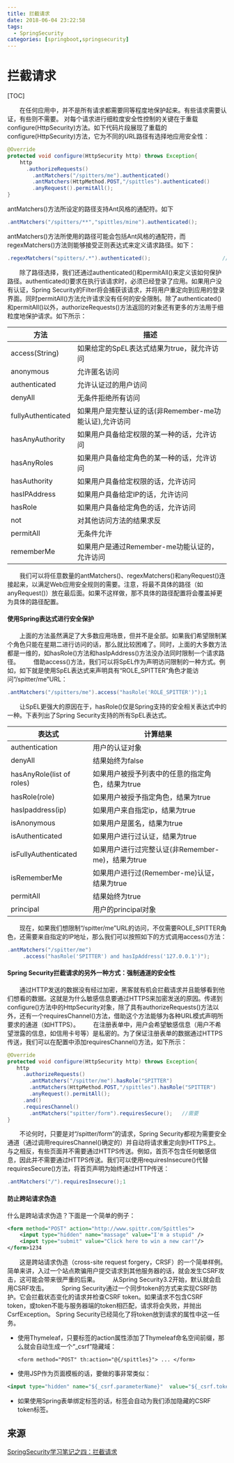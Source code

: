 ```yaml
---
title: 拦截请求
date: 2018-06-04 23:22:58
tags: 
  - SpringSecurity
categories: [springboot,springsecurity]
---
```


# 拦截请求

[TOC]

  在任何应用中，并不是所有请求都需要同等程度地保护起来。有些请求需要认证，有些则不需要。 
对每个请求进行细粒度安全性控制的关键在于重载configure(HttpSecurity)方法。如下代码片段展现了重载的configure(HttpSecurity)方法，它为不同的URL路径有选择地应用安全性：

```java
@Override
protected void configure(HttpSecurity http) throws Exception{
    http
      .authorizeRequests()
        .antMatchers("/spitters/me").authenticated()
        .antMatchers(HttpMethod.POST,"/spittles").authenticated()
        .anyRequest().permitAll();
}
```

antMatchers()方法所设定的路径支持Ant风格的通配符。如下

```java
.antMatchers("/spitters/**","spittles/mine").authenticated();          //Ant风格1
```

antMatchers()方法所使用的路径可能会包括Ant风格的通配符，而regexMatchers()方法则能够接受正则表达式来定义请求路径。如下：

```java
.regexMatchers("spitters/.*").authenticated();                       //正则表达式风格1
```

  除了路径选择，我们还通过authenticated()和permitAll()来定义该如何保护路径。authenticated()要求在执行该请求时，必须已经登录了应用。如果用户没有认证，Spring Security的Filter将会捕获该请求，并将用户重定向到应用的登录界面。同时permitAll()方法允许请求没有任何的安全限制。除了authenticated()和permitAll()以外，authorizeRequests()方法返回的对象还有更多的方法用于细粒度地保护请求。如下所示：

| 方法               | 描述                                                   |
| ------------------ | ------------------------------------------------------ |
| access(String)     | 如果给定的SpEL表达式结果为true，就允许访问             |
| anonymous          | 允许匿名访问                                           |
| authenticated      | 允许认证过的用户访问                                   |
| denyAll            | 无条件拒绝所有访问                                     |
| fullyAuthenticated | 如果用户是完整认证的话(非Remember-me功能认证),允许访问 |
| hasAnyAuthority    | 如果用户具备给定权限的某一种的话，允许访问             |
| hasAnyRoles        | 如果用户具备给定角色的某一种的话，允许访问             |
| hasAuthority       | 如果用户具备给定权限的话，允许访问                     |
| hasIPAddress       | 如果用户具备给定IP的话，允许访问                       |
| hasRole            | 如果用户具备给定角色的话，允许访问                     |
| not                | 对其他访问方法的结果求反                               |
| permitAll          | 无条件允许                                             |
| rememberMe         | 如果用户是通过Remember-me功能认证的，允许访问          |

  我们可以将任意数量的antMatchers()、regexMatchers()和anyRequest()连接起来，以满足Web应用安全规则的需要。注意，将最不具体的路径（如anyRequest()）放在最后面。如果不这样做，那不具体的路径配置将会覆盖掉更为具体的路径配置。

#### 使用Spring表达式进行安全保护

  上面的方法虽然满足了大多数应用场景，但并不是全部。如果我们希望限制某个角色只能在星期二进行访问的话，那么就比较困难了。同时，上面的大多数方法都是一维的，如hasRole()方法和hasIpAddress()方法没办法同时限制一个请求路径。 
  借助access()方法，我们可以将SpEL作为声明访问限制的一种方式。例如，如下就是使用SpEL表达式来声明具有“ROLE_SPITTER”角色才能访问“/spitter/me”URL：

```java
.antMatchers("/spitters/me").access("hasRole('ROLE_SPITTER')");1
```

  让SpEL更强大的原因在于，hasRole()仅是Spring支持的安全相关表达式中的一种。下表列出了Spring Security支持的所有SpEL表达式。

| 表达式                    | 计算结果                                          |
| ------------------------- | ------------------------------------------------- |
| authentication            | 用户的认证对象                                    |
| denyAll                   | 结果始终为false                                   |
| hasAnyRole(list of roles) | 如果用户被授予列表中的任意的指定角色，结果为true  |
| hasRole(role)             | 如果用户被授予指定角色，结果为true                |
| hasIpaddress(ip)          | 如果用户来自指定ip，结果为true                    |
| isAnonymous               | 如果用户是匿名，结果为true                        |
| isAuthenticated           | 如果用户进行过认证，结果为true                    |
| isFullyAuthenticated      | 如果用户进行过完整认证(非Remember-me)，结果为true |
| isRememberMe              | 如果用户进行过(Remember-me)认证，结果为true       |
| permitAll                 | 结果始终为true                                    |
| principal                 | 用户的principal对象                               |

  现在，如果我们想限制“/spitter/me”URL的访问，不仅需要ROLE_SPITTER角色，还需要来自指定的IP地址，那么我们可以按照如下的方式调用access()方法：

```java
.antMatchers("/spitter/me")
     .access("hasRole('SPITTER') and hasIpAddress('127.0.0.1')");
```

#### Spring Security拦截请求的另外一种方式：强制通道的安全性

  通过HTTP发送的数据没有经过加密，黑客就有机会拦截请求并且能够看到他们想看的数据。这就是为什么敏感信息要通过HTTPS来加密发送的原因。传递到configure()方法中的HttpSecurity对象，除了具有authorizeRequests()方法以外，还有一个requiresChannel()方法，借助这个方法能够为各种URL模式声明所要求的通道（如HTTPS）。 
  在注册表单中，用户会希望敏感信息（用户不希望泄露的信息，如信用卡号等）是私密的。为了保证注册表单的数据通过HTTPS传送，我们可以在配置中添加requiresChannel()方法，如下所示：

```java
@Override
protected void configure(HttpSecurity http) throws Exception{
   http
     .authorizeRequests()
       .antMatchers("/spitter/me").hasRole("SPITTER")
       .antMatchers(HttpMethod.POST,"/spittles").hasRole("SPITTER")
       .anyRequest().permitAll();
     .and()
     .requiresChannel()
       .antMatchers("spitter/form").requiresSecure();   //需要 
}
```

  不论何时，只要是对“/spitter/form”的请求，Spring Security都视为需要安全通道（通过调用requiresChannel()确定的）并自动将请求重定向到HTTPS上。 
与之相反，有些页面并不需要通过HTTPS传送。例如，首页不包含任何敏感信息，因此并不需要通过HTTPS传送。我们可以使用requiresInsecure()代替requiresSecure()方法，将首页声明为始终通过HTTP传送：

```java
.antMatchers("/").requiresInsecure();1
```

#### 防止跨站请求伪造

什么是跨站请求伪造？下面是一个简单的例子：

```xml
<form method="POST" action="http://www.spittr.com/Spittles">
    <input type="hidden" name="massage" value="I'm a stupid" />
    <input type="submit" value="Click here to win a new car!"/>
</form>1234
```

  这是跨站请求伪造（cross-site request forgery，CRSF）的一个简单样例。简单来讲，入过一个站点欺骗用户提交请求到其他服务器的话，就会发生CSRF攻击，这可能会带来很严重的后果。 
  从Spring Security3.2开始，默认就会启用CSRF攻击。 
  Spring Security通过一个同步token的方式来实现CSRF防护。它会拦截状态变化的请求并检查CSRF token。如果请求不包含CSRF token，或token不能与服务器端的token相匹配，请求将会失败，并抛出CsrfException。 
Spring Security已经简化了将token放到请求的属性中这一任务。

- 使用Thymeleaf，只要标签的action属性添加了Thymeleaf命名空间前缀，那么就会自动生成一个“_csrf”隐藏域：

  `<form method="POST" th:action="@{/spittles}"> ... </form>`

- 使用JSP作为页面模板的话，要做的事非常类似：

```xml
<input type="hidden" name="${_csrf.parameterName}"  value="${_csrf.token}" />1
```

- 如果使用Spring表单绑定标签的话，标签会自动为我们添加隐藏的CSRF token标签。





## 来源

[SpringSecurity学习笔记之四：拦截请求](https://blog.csdn.net/zhoucheng05_13/article/details/60467234)